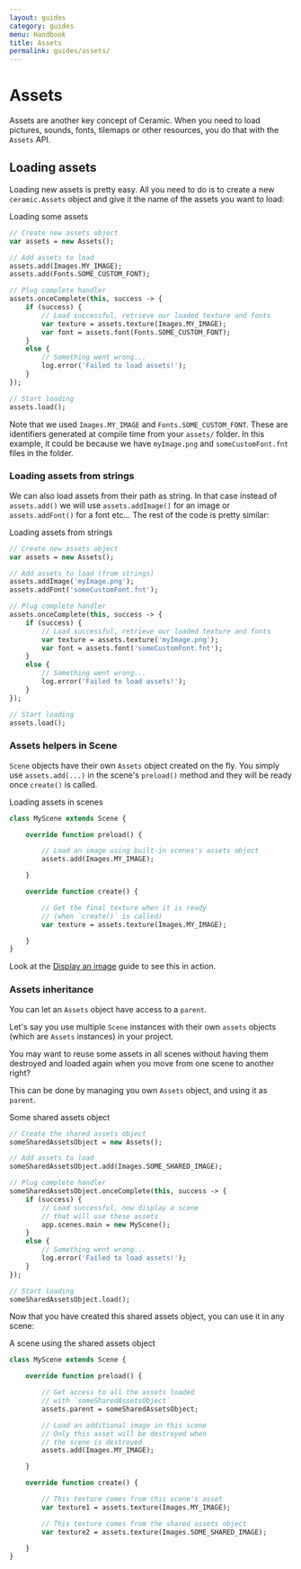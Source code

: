 ```yaml
---
layout: guides
category: guides
menu: Handbook
title: Assets
permalink: guides/assets/
---
```

# Assets

Assets are another key concept of Ceramic. When you need to load pictures, sounds, fonts, tilemaps or other resources, you do that with the `Assets` API.

## Loading assets

Loading new assets is pretty easy. All you need to do is to create a new `ceramic.Assets` object and give it the name of the assets you want to load:

<div class="codename">Loading some assets</div>

```haxe
// Create new assets object
var assets = new Assets();

// Add assets to load
assets.add(Images.MY_IMAGE);
assets.add(Fonts.SOME_CUSTOM_FONT);

// Plug complete handler
assets.onceComplete(this, success -> {
    if (success) {
        // Load successful, retrieve our loaded texture and fonts
        var texture = assets.texture(Images.MY_IMAGE);
        var font = assets.font(Fonts.SOME_CUSTOM_FONT);
    }
    else {
        // Something went wrong...
        log.error('Failed to load assets!');
    }
});

// Start loading
assets.load();
```

<p class="extra-info">Note that we used <code>Images.MY_IMAGE</code> and <code>Fonts.SOME_CUSTOM_FONT</code>. These are identifiers generated at compile time from your <code>assets/</code> folder. In this example, it could be because we have <code>myImage.png</code> and <code>someCustomFont.fnt</code> files in the folder.</p>

### Loading assets from strings

We can also load assets from their path as string. In that case instead of `assets.add()` we will use `assets.addImage()` for an image or `assets.addFont()` for a font etc... The rest of the code is pretty similar:

<div class="codename">Loading assets from strings</div>

```haxe
// Create new assets object
var assets = new Assets();

// Add assets to load (from strings)
assets.addImage('myImage.png');
assets.addFont('someCustomFont.fnt');

// Plug complete handler
assets.onceComplete(this, success -> {
    if (success) {
        // Load successful, retrieve our loaded texture and fonts
        var texture = assets.texture('myImage.png');
        var font = assets.font('someCustomFont.fnt');
    }
    else {
        // Something went wrong...
        log.error('Failed to load assets!');
    }
});

// Start loading
assets.load();
```

### Assets helpers in Scene

`Scene` objects have their own `Assets` object created on the fly. You simply use `assets.add(...)` in the scene's `preload()` method and they will be ready once `create()` is called.

<div class="codename">Loading assets in scenes</div>

```haxe
class MyScene extends Scene {

    override function preload() {

        // Load an image using built-in scenes's assets object
        assets.add(Images.MY_IMAGE);

    }

    override function create() {

        // Get the final texture when it is ready
        // (when `create()` is called)
        var texture = assets.texture(Images.MY_IMAGE);

    }
}
```

<p class="extra-info">Look at the <a href="/guides/display-an-image/">Display an image</a> guide to see this in action.</p>

### Assets inheritance

You can let an `Assets` object have access to a `parent`.

Let's say you use multiple `Scene` instances with their own `assets` objects (which are `Assets` instances) in your project.

You may want to reuse some assets in all scenes without having them destroyed and loaded again when you move from one scene to another right?

This can be done by managing you own `Assets` object, and using it as `parent`.

<div class="codename">Some shared assets object</div>

```haxe
// Create the shared assets object
someSharedAssetsObject = new Assets();

// Add assets to load
someSharedAssetsObject.add(Images.SOME_SHARED_IMAGE);

// Plug complete handler
someSharedAssetsObject.onceComplete(this, success -> {
    if (success) {
        // Load successful, now display a scene
        // that will use these assets
        app.scenes.main = new MyScene();
    }
    else {
        // Something went wrong...
        log.error('Failed to load assets!');
    }
});

// Start loading
someSharedAssetsObject.load();
```

Now that you have created this shared assets object, you can use it in any scene:

<div class="codename">A scene using the shared assets object</div>

```haxe
class MyScene extends Scene {

    override function preload() {

        // Get access to all the assets loaded
        // with `someSharedAssetsObject`
        assets.parent = someSharedAssetsObject;

        // Load an additional image in this scene
        // Only this asset will be destroyed when
        // the scene is destroyed
        assets.add(Images.MY_IMAGE);

    }

    override function create() {

        // This texture comes from this scene's asset
        var texture1 = assets.texture(Images.MY_IMAGE);

        // This texture comes from the shared assets object
        var texture2 = assets.texture(Images.SOME_SHARED_IMAGE);

    }
}
```

